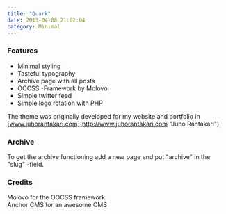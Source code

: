 ```yaml
---
title: "Quark"
date: 2013-04-08 21:02:04
category: Minimal
---
```


### Features
- Minimal styling
- Tasteful typography
- Archive page with all posts
- OOCSS -Framework by Molovo  
- Simple twitter feed
- Simple logo rotation with PHP

The theme was originally developed for my website and portfolio in [www.juhorantakari.com](http://www.juhorantakari.com "Juho Rantakari")

### Archive
To get the archive functioning add a new page and put "archive" in the "slug" -field.


### Credits
Molovo for the OOCSS framework   
Anchor CMS for an awesome CMS
